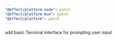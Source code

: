 ```yaml
---
"@effect/platform-node": patch
"@effect/platform-bun": patch
"@effect/platform": patch
---
```


add basic Terminal interface for prompting user input
